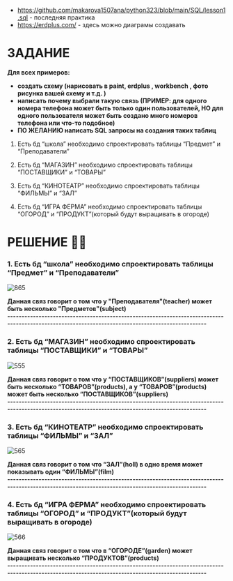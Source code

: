- https://github.com/makarova1507ana/python323/blob/main/SQL/lesson1.sql - последняя практика
- https://erdplus.com/ - здесь можно диаграмы создавать 

# ЗАДАНИЕ
<b>Для всех примеров:
-	создать схему (нарисовать в paint, erdplus , workbench , фото рисунка вашей схему и т.д.  )
-	написать почему выбрали такую связь (ПРИМЕР: для одного номера телефона  может быть только один пользователей, НО для одного пользователя может быть создано много номеров телефона или что-то подобное)
-	ПО ЖЕЛАНИЮ  написать SQL запросы на создания таких таблиц</b>

1. Есть бд “школа”
необходимо спроектировать таблицы “Предмет” и “Преподаватели”

2. Есть бд “МАГАЗИН”
необходимо спроектировать таблицы “ПОСТАВЩИКИ” и “ТОВАРЫ”

3. Есть бд “КИНОТЕАТР”
необходимо спроектировать таблицы “ФИЛЬМЫ” и “ЗАЛ”

4. Есть бд “ИГРА ФЕРМА”
необходимо спроектировать таблицы “ОГОРОД” и “ПРОДУКТ”(который будут выращивать в огороде)

# РЕШЕНИЕ ✍🏻
<h3>1. Есть бд “школа”
необходимо спроектировать таблицы “Предмет” и “Преподаватели”</h3>

![865](https://github.com/serdj1984/PY/assets/139622188/ebf323f8-bf84-4faa-a273-3a625621ed1a)

<b> Данная связ говорит о том что у "Преподавателя"(teacher) может быть несколько "Предметов"(subject)<br>
--------------------------------------------------------------------------------------------------------------------------------------------------</b>
<h3>2. Есть бд “МАГАЗИН”
необходимо спроектировать таблицы “ПОСТАВЩИКИ” и “ТОВАРЫ”</h3>

![555](https://github.com/serdj1984/PY/assets/139622188/7c09a6e5-7b0c-44ad-ac21-c0042b366912)

<b> Данная связ говорит о том что у “ПОСТАВЩИКОВ”(suppliers) может быть несколько “ТОВАРОВ”(products), а у “ТОВАРОВ”(products) может быть несколько “ПОСТАВЩИКОВ”(suppliers)<br>
--------------------------------------------------------------------------------------------------------------------------------------------------</b>
<h3>3. Есть бд “КИНОТЕАТР”
необходимо спроектировать таблицы “ФИЛЬМЫ” и “ЗАЛ”</h3>

![565](https://github.com/serdj1984/PY/assets/139622188/e0bec080-8f50-408c-9599-bb9b528913c9)

<b>Данная связ говорит о том что “ЗАЛ”(holl) в одно время может показывать один “ФИЛЬМЫ”(film) <br>
--------------------------------------------------------------------------------------------------------------------------------------------------</b>
<h3>4. Есть бд “ИГРА ФЕРМА”
необходимо спроектировать таблицы “ОГОРОД” и “ПРОДУКТ”(который будут выращивать в огороде)</h3>

![566](https://github.com/serdj1984/PY/assets/139622188/962fe27f-d518-4763-bb4c-9fc2796c2915)

<b>Данная связ говорит о том что в “ОГОРОДЕ”(garden) может выращивать несколько “ПРОДУКТОВ”(products)<br>
--------------------------------------------------------------------------------------------------------------------------------------------------</b>
